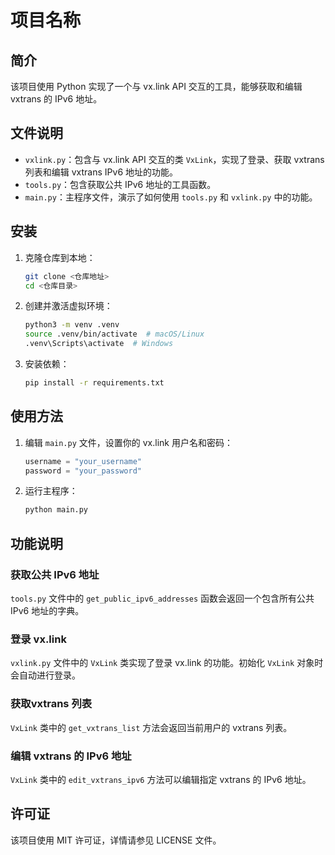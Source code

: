 # 项目名称

## 简介
该项目使用 Python 实现了一个与 vx.link API 交互的工具，能够获取和编辑 vxtrans 的 IPv6 地址。

## 文件说明

- `vxlink.py`：包含与 vx.link API 交互的类 `VxLink`，实现了登录、获取 vxtrans 列表和编辑 vxtrans IPv6 地址的功能。
- `tools.py`：包含获取公共 IPv6 地址的工具函数。
- `main.py`：主程序文件，演示了如何使用 `tools.py` 和 `vxlink.py` 中的功能。

## 安装

1. 克隆仓库到本地：
    ```bash
    git clone <仓库地址>
    cd <仓库目录>
    ```

2. 创建并激活虚拟环境：
    ```bash
    python3 -m venv .venv
    source .venv/bin/activate  # macOS/Linux
    .venv\Scripts\activate  # Windows
    ```

3. 安装依赖：
    ```bash
    pip install -r requirements.txt
    ```

## 使用方法

1. 编辑 `main.py` 文件，设置你的 vx.link 用户名和密码：
    ```python
    username = "your_username"
    password = "your_password"
    ```

2. 运行主程序：
    ```bash
    python main.py
    ```

## 功能说明

### 获取公共 IPv6 地址

`tools.py` 文件中的 `get_public_ipv6_addresses` 函数会返回一个包含所有公共 IPv6 地址的字典。

### 登录 vx.link

`vxlink.py` 文件中的 `VxLink` 类实现了登录 vx.link 的功能。初始化 `VxLink` 对象时会自动进行登录。

### 获取vxtrans 列表

`VxLink` 类中的 `get_vxtrans_list` 方法会返回当前用户的 vxtrans 列表。

### 编辑 vxtrans 的 IPv6 地址

`VxLink` 类中的 `edit_vxtrans_ipv6` 方法可以编辑指定 vxtrans 的 IPv6 地址。

## 许可证

该项目使用 MIT 许可证，详情请参见 LICENSE 文件。
